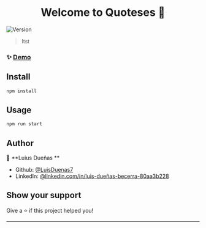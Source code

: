 <h1 align="center">Welcome to   Quoteses 👋</h1>
<p>
  <img alt="Version" src="https://img.shields.io/badge/version-0.1.0-blue.svg?cacheSeconds=2592000" />
</p>

> Itst 


### ✨ [Demo](quotes-ld7-netlify.app)

## Install

```sh
npm install
```

## Usage

```sh
npm run start
```

## Author

👤 **Luius Dueñas  **

* Github: [@LuisDuenas7  ](https://github.com/LuisDuenas7  )
* LinkedIn: [@linkedin.com\/in\/luis-dueñas-becerra-80aa3b228](https://linkedin.com/in/linkedin.com\/in\/luis-dueñas-becerra-80aa3b228)

## Show your support

Give a ⭐️ if this project helped you!

***
